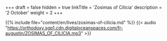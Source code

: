 +++
draft = false
hidden = true
linkTitle = 'Zosimas of Cilicia'
description = '2 October'
weight = 2
+++

{{% include file="content/en/lives/zosimas-of-cilicia.md" %}}
{{< audio "https://orthodoxy.sgp1.cdn.digitaloceanspaces.com/fr-augustin/ZOSIMAS_OF_CILICIA.mp3" >}}
